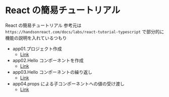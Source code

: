 # React の簡易チュートリアル

React の簡易チュートリアル
参考元は`https://handsonreact.com/docs/labs/react-tutorial-typescript`
で部分的に機能の説明を入れているつもり

- app01.プロジェクト作成
  - [Link](https://github.com/mshige1979/frontend_samples/tree/main/react/app01)
- app02.Hello コンポーネントを作成
  - [Link](https://github.com/mshige1979/frontend_samples/tree/main/react/app02)
- app03.Hello コンポーネントの繰り返し
  - [Link](https://github.com/mshige1979/frontend_samples/tree/main/react/app03)
- app04.props による子コンポーネントへの値の受け渡し
  - [Link](https://github.com/mshige1979/frontend_samples/tree/main/react/app04)
